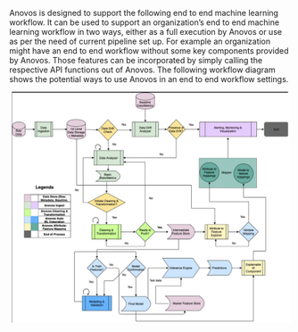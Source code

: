 Anovos is designed to support the following end to end machine learning workflow. It can be used to support an organization’s end to end machine learning workflow in two ways, either as a full execution by Anovos or use as per the need of current pipeline set up. For example an organization might have an end to end workflow without some key components provided by Anovos. Those features can be incorporated by simply calling the respective API functions out of Anovos. The following workflow diagram shows the potential ways to use Anovos in an end to end workflow settings.

![](/assets/potential-workflow.png)
